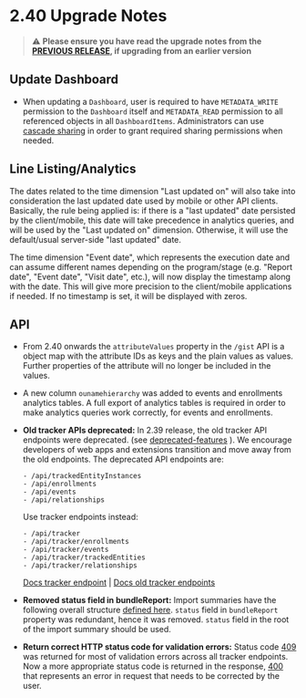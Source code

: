 # 2.40 Upgrade Notes

> :warning: **Please ensure you have read the upgrade notes from the [PREVIOUS RELEASE](../2.39/README.md), if upgrading from an earlier version**

## Update Dashboard

- When updating a `Dashboard`, user is required to have `METADATA_WRITE` permission to the `Dashboard` itself and `METADATA_READ` permission to all referenced objects in all `DashboardItems`. Administrators can use [cascade sharing](https://docs.dhis2.org/en/use/user-guides/dhis-core-version-master/analysing-data/dashboards.html#cascade-sharing-of-visualizations-on-the-dashboard) in order to grant required sharing permissions when needed.

## Line Listing/Analytics

The dates related to the time dimension "Last updated on" will also take into consideration the last updated date used by mobile or other API clients. Basically, the rule being applied is: if there is a "last updated" date persisted by the client/mobile, this date will take precedence in analytics queries, and will be used by the "Last updated on" dimension. Otherwise, it will use the default/usual server-side "last updated" date.

The time dimension "Event date", which represents the execution date and can assume different names depending on the program/stage (e.g. "Report date", "Event date", "Visit date", etc.), will now display the timestamp along with the date. This will give more precision to the client/mobile applications if needed. If no timestamp is set, it will be displayed with zeros.

## API

- From 2.40 onwards the `attributeValues` property in the `/gist` API is a object map with the attribute IDs as keys and the plain values as values. Further properties of the attribute will no longer be included in the values.

- A new column `ounamehierarchy` was added to events and enrollments analytics tables. A full export of analytics tables is required in order to make analytics queries work correctly, for events and enrollments.

- **Old tracker APIs deprecated:** In 2.39 release, the old tracker API endpoints were deprecated. (see [deprecated-features](https://github.com/dhis2/dhis2-releases/blob/master/releases/deprecated-features.md) ). We encourage developers of web apps and extensions transition and move away from the old endpoints. The deprecated API endpoints are:
   
   ```
   - /api/trackedEntityInstances
   - /api/enrollments
   - /api/events
   - /api/relationships
   ```
   Use tracker endpoints instead:
   ```
   - /api/tracker
   - /api/tracker/enrollments
   - /api/tracker/events
   - /api/tracker/trackedEntities
   - /api/tracker/relationships
   ```
   [Docs tracker endpoint](https://docs.dhis2.org/en/develop/using-the-api/dhis-core-version-240/tracker.html) | [Docs old tracker endpoints](https://docs.dhis2.org/en/develop/using-the-api/dhis-core-version-240/old-tracker.html)
   
- **Removed status field in bundleReport:** Import summaries have the following overall structure [defined here](https://docs.dhis2.org/en/develop/using-the-api/dhis-core-version-240/tracker.html#import-summary-structure). `status` field in `bundleReport` property was redundant, hence it was removed. `status` field in the root of the import summary should be used.

* **Return correct HTTP status code for validation errors:** Status code [409](https://httpwg.org/specs/rfc9110.html#status.409) was returned for most of validation errors across all tracker endpoints. Now a more appropriate status code is returned in the response, [400](https://httpwg.org/specs/rfc9110.html#status.400) that represents an error in request that needs to be corrected by the user.
